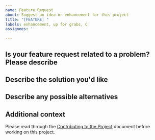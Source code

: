 ```yaml
---
name: Feature Request
about: Suggest an idea or enhancement for this project
title: "[FEATURE] "
labels: enhancement, up for grabs, C
assignees: ''

---
```


## Is your feature request related to a problem? Please describe
<!-- A clear and concise description of what the problem is. Ex. I'm always frustrated when [...] -->

## Describe the solution you'd like
<!-- A clear and concise description of what you want to happen. -->

## Describe any possible alternatives
<!-- A clear and concise description of any alternative solutions. -->

## Additional context
<!-- Add any other context or screenshots about the feature request here.-->

Please read through the [Contributing to the Project](https://github.com/jmakhack/myanimelist-cli/blob/master/CONTRIBUTING.md) document before working on this project.
